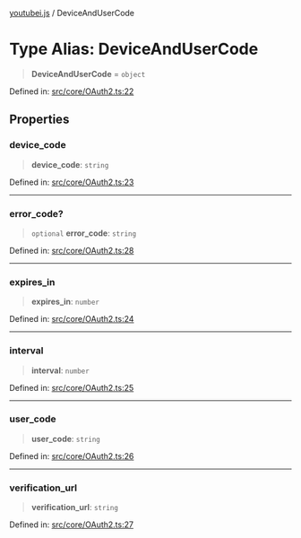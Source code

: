 [youtubei.js](../README.md) / DeviceAndUserCode

# Type Alias: DeviceAndUserCode

> **DeviceAndUserCode** = `object`

Defined in: [src/core/OAuth2.ts:22](https://github.com/LuanRT/YouTube.js/blob/0733f60b57877f6b8b87dfd5cc6195b5085f5c09/src/core/OAuth2.ts#L22)

## Properties

### device\_code

> **device\_code**: `string`

Defined in: [src/core/OAuth2.ts:23](https://github.com/LuanRT/YouTube.js/blob/0733f60b57877f6b8b87dfd5cc6195b5085f5c09/src/core/OAuth2.ts#L23)

***

### error\_code?

> `optional` **error\_code**: `string`

Defined in: [src/core/OAuth2.ts:28](https://github.com/LuanRT/YouTube.js/blob/0733f60b57877f6b8b87dfd5cc6195b5085f5c09/src/core/OAuth2.ts#L28)

***

### expires\_in

> **expires\_in**: `number`

Defined in: [src/core/OAuth2.ts:24](https://github.com/LuanRT/YouTube.js/blob/0733f60b57877f6b8b87dfd5cc6195b5085f5c09/src/core/OAuth2.ts#L24)

***

### interval

> **interval**: `number`

Defined in: [src/core/OAuth2.ts:25](https://github.com/LuanRT/YouTube.js/blob/0733f60b57877f6b8b87dfd5cc6195b5085f5c09/src/core/OAuth2.ts#L25)

***

### user\_code

> **user\_code**: `string`

Defined in: [src/core/OAuth2.ts:26](https://github.com/LuanRT/YouTube.js/blob/0733f60b57877f6b8b87dfd5cc6195b5085f5c09/src/core/OAuth2.ts#L26)

***

### verification\_url

> **verification\_url**: `string`

Defined in: [src/core/OAuth2.ts:27](https://github.com/LuanRT/YouTube.js/blob/0733f60b57877f6b8b87dfd5cc6195b5085f5c09/src/core/OAuth2.ts#L27)
